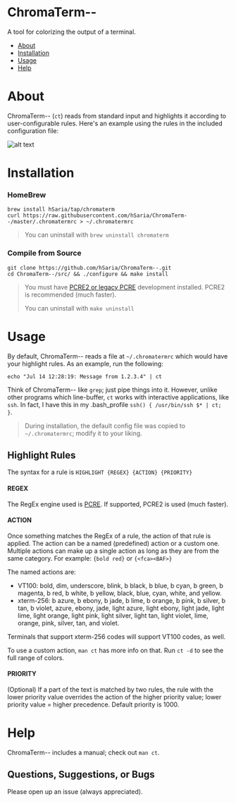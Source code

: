 # ChromaTerm--

A tool for colorizing the output of a terminal.

-   [About](#about)
-   [Installation](#installation)
-   [Usage](#usage)
-   [Help](#help)

# About

ChromaTerm-- (`ct`) reads from standard input and highlights it according to user-configurable rules. Here's an example using the rules in the included configuration file:

![alt text](junos-show-interface.png "Example output")

# Installation

### HomeBrew

    brew install hSaria/tap/chromaterm
    curl https://raw.githubusercontent.com/hSaria/ChromaTerm--/master/.chromatermrc > ~/.chromatermrc

> You can uninstall with `brew uninstall chromaterm`

### Compile from Source

    git clone https://github.com/hSaria/ChromaTerm--.git
    cd ChromaTerm--/src/ && ./configure && make install

> You must have [PCRE2 or legacy PCRE](https://www.pcre.org) development installed. PCRE2 is recommended (much faster).
>
> You can uninstall with `make uninstall`

# Usage

By default, ChromaTerm-- reads a file at `~/.chromatermrc` which would have your highlight rules. As an example, run the following:

    echo "Jul 14 12:28:19: Message from 1.2.3.4" | ct

Think of ChromaTerm-- like `grep`; just pipe things into it. However, unlike other programs which line-buffer, `ct` works with interactive applications, like `ssh`. In fact, I have this in my .bash_profile `ssh() { /usr/bin/ssh $* | ct; }`.

> During installation, the default config file was copied to `~/.chromatermrc`; modify it to your liking.

## Highlight Rules

The syntax for a rule is `HIGHLIGHT {REGEX} {ACTION} {PRIORITY}`

#### REGEX

The RegEx engine used is [PCRE](https://www.pcre.org). If supported, PCRE2 is used (much faster).

#### ACTION

Once something matches the RegEx of a rule, the action of that rule is applied. The action can be a named (predefined) action or a custom one. Multiple actions can make up a single action as long as they are from the same category. For example: `{bold red}` or `{<fca><BAF>}`

The named actions are:

-   VT100: bold, dim, underscore, blink, b black, b blue, b cyan, b green, b magenta, b red, b white, b yellow, black, blue, cyan, white, and yellow.
-   xterm-256: b azure, b ebony, b jade, b lime, b orange, b pink, b  silver, b tan, b violet, azure, ebony, jade, light azure, light ebony, light jade, light lime, light orange, light pink, light silver, light tan, light violet, lime, orange, pink, silver, tan, and violet.

Terminals that support xterm-256 codes will support VT100 codes, as well.

To use a custom action, `man ct` has more info on that. Run `ct -d` to see the full range of colors.

#### PRIORITY

(Optional) If a part of the text is matched by two rules, the rule with the lower priority value overrides the action of the higher priority value; lower priority value = higher precedence. Default priority is 1000.

# Help

ChromaTerm-- includes a manual; check out `man ct`.

## Questions, Suggestions, or Bugs

Please open up an issue (always appreciated).
